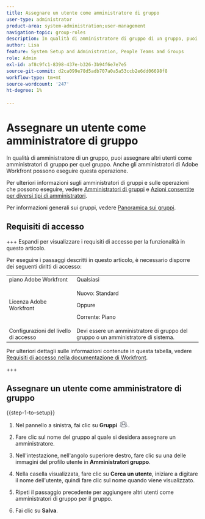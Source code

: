 ```yaml
---
title: Assegnare un utente come amministratore di gruppo
user-type: administrator
product-area: system-administration;user-management
navigation-topic: group-roles
description: In qualità di amministratore di gruppo di un gruppo, puoi assegnare altri utenti come amministratori di gruppo per quel gruppo. Anche gli amministratori di Adobe Workfront possono eseguire questa operazione.
author: Lisa
feature: System Setup and Administration, People Teams and Groups
role: Admin
exl-id: af8c9fc1-8398-437e-b326-3b94f6e7e7e5
source-git-commit: d2ca099e78d5adb707a0a5a53ccb2e6dd06698f8
workflow-type: tm+mt
source-wordcount: '247'
ht-degree: 1%

---
```


# Assegnare un utente come amministratore di gruppo

In qualità di amministratore di un gruppo, puoi assegnare altri utenti come amministratori di gruppo per quel gruppo. Anche gli amministratori di Adobe Workfront possono eseguire questa operazione.

Per ulteriori informazioni sugli amministratori di gruppi e sulle operazioni che possono eseguire, vedere [Amministratori di gruppi](../../../administration-and-setup/manage-groups/group-roles/group-administrators.md) e [Azioni consentite per diversi tipi di amministratori](../../../administration-and-setup/manage-groups/group-roles/group-actions-allowed-different-types-admins.md).

Per informazioni generali sui gruppi, vedere [Panoramica sui gruppi](../../../administration-and-setup/manage-groups/groups-overview/groups.md).

## Requisiti di accesso

+++ Espandi per visualizzare i requisiti di accesso per la funzionalità in questo articolo.

Per eseguire i passaggi descritti in questo articolo, è necessario disporre dei seguenti diritti di accesso:

<table style="table-layout:auto"> 
 <col> 
 <col> 
 <tbody> 
  <tr> 
   <td role="rowheader">piano Adobe Workfront</td> 
   <td>Qualsiasi</td> 
  </tr> 
  <tr> 
  <tr> 
   <td role="rowheader">Licenza Adobe Workfront</td> 
   <td><p>Nuovo: Standard</p>
       <p>Oppure</p>
       <p>Corrente: Piano</p></td>
  </tr> 
  </tr> 
  <tr> 
   <td role="rowheader">Configurazioni del livello di accesso</td> 
   <td>Devi essere un amministratore di gruppo del gruppo o un amministratore di sistema.</td>
  </tr> 
 </tbody> 
</table>

Per ulteriori dettagli sulle informazioni contenute in questa tabella, vedere [Requisiti di accesso nella documentazione di Workfront](/help/quicksilver/administration-and-setup/add-users/access-levels-and-object-permissions/access-level-requirements-in-documentation.md).

+++

## Assegnare un utente come amministratore di gruppo

{{step-1-to-setup}}

1. Nel pannello a sinistra, fai clic su **Gruppi** ![Gruppi](assets/groups-icon.png).

1. Fare clic sul nome del gruppo al quale si desidera assegnare un amministratore.
1. Nell&#39;intestazione, nell&#39;angolo superiore destro, fare clic su una delle immagini del profilo utente in **Amministratori gruppo**.
1. Nella casella visualizzata, fare clic su **Cerca un utente**, iniziare a digitare il nome dell&#39;utente, quindi fare clic sul nome quando viene visualizzato.
1. Ripeti il passaggio precedente per aggiungere altri utenti come amministratori di gruppo per il gruppo.
1. Fai clic su **Salva**.
